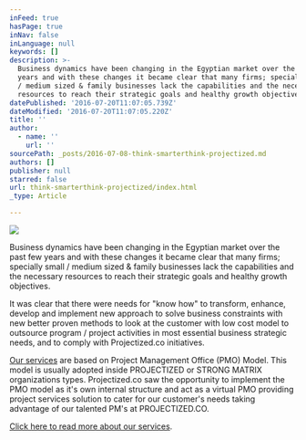 ```yaml
---
inFeed: true
hasPage: true
inNav: false
inLanguage: null
keywords: []
description: >-
  Business dynamics have been changing in the Egyptian market over the past few
  years and with these changes it became clear that many firms; specially small
  / medium sized & family businesses lack the capabilities and the necessary
  resources to reach their strategic goals and healthy growth objectives.
datePublished: '2016-07-20T11:07:05.739Z'
dateModified: '2016-07-20T11:07:05.220Z'
title: ''
author:
  - name: ''
    url: ''
sourcePath: _posts/2016-07-08-think-smarterthink-projectized.md
authors: []
publisher: null
starred: false
url: think-smarterthink-projectized/index.html
_type: Article

---
```

![](https://the-grid-user-content.s3-us-west-2.amazonaws.com/bb7245d9-266e-4f32-b20d-cbbf0fb904f1.png)

Business dynamics have been changing in the Egyptian market over the past few years and with these changes it became clear that many firms; specially small / medium sized & family businesses lack the capabilities and the necessary resources to reach their strategic goals and healthy growth objectives.

It was clear that there were needs for "know how" to transform, enhance, develop and implement new approach to solve business constraints with new better proven methods to look at the customer with low cost model to outsource program / project activities in most essential business strategic needs, and to comply with Projectized.co initiatives.

[Our services][0] are based on Project Management Office (PMO) Model. This model is usually adopted inside PROJECTIZED or STRONG MATRIX organizations types. Projectized.co saw the opportunity to implement the PMO model as it's own internal structure and act as a virtual PMO providing project services solution to cater for our customer's needs taking advantage of our talented PM's at PROJECTIZED.CO. 

[Click here to read more about our services][1].

[0]: http://projectized.co/services/
[1]: http://projectized.co/services